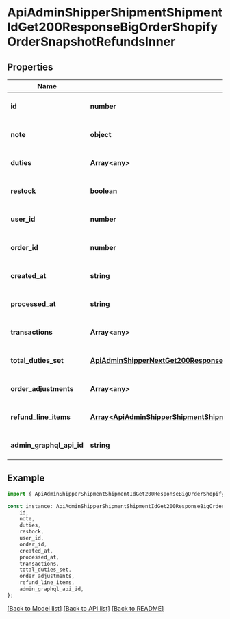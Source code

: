 # ApiAdminShipperShipmentShipmentIdGet200ResponseBigOrderShopifyOrderSnapshotRefundsInner


## Properties

Name | Type | Description | Notes
------------ | ------------- | ------------- | -------------
**id** | **number** |  | [optional] [default to undefined]
**note** | **object** |  | [optional] [default to undefined]
**duties** | **Array&lt;any&gt;** |  | [optional] [default to undefined]
**restock** | **boolean** |  | [optional] [default to undefined]
**user_id** | **number** |  | [optional] [default to undefined]
**order_id** | **number** |  | [optional] [default to undefined]
**created_at** | **string** |  | [optional] [default to undefined]
**processed_at** | **string** |  | [optional] [default to undefined]
**transactions** | **Array&lt;any&gt;** |  | [optional] [default to undefined]
**total_duties_set** | [**ApiAdminShipperNextGet200ResponseBigOrderLineItemsV2InnerShopifyOrderLineItemSnapshotDutiesInnerPriceSet**](ApiAdminShipperNextGet200ResponseBigOrderLineItemsV2InnerShopifyOrderLineItemSnapshotDutiesInnerPriceSet.md) |  | [optional] [default to undefined]
**order_adjustments** | **Array&lt;any&gt;** |  | [optional] [default to undefined]
**refund_line_items** | [**Array&lt;ApiAdminShipperShipmentShipmentIdGet200ResponseBigOrderShopifyOrderSnapshotRefundsInnerRefundLineItemsInner&gt;**](ApiAdminShipperShipmentShipmentIdGet200ResponseBigOrderShopifyOrderSnapshotRefundsInnerRefundLineItemsInner.md) |  | [optional] [default to undefined]
**admin_graphql_api_id** | **string** |  | [optional] [default to undefined]

## Example

```typescript
import { ApiAdminShipperShipmentShipmentIdGet200ResponseBigOrderShopifyOrderSnapshotRefundsInner } from '@heavygee/arda-api-sdk';

const instance: ApiAdminShipperShipmentShipmentIdGet200ResponseBigOrderShopifyOrderSnapshotRefundsInner = {
    id,
    note,
    duties,
    restock,
    user_id,
    order_id,
    created_at,
    processed_at,
    transactions,
    total_duties_set,
    order_adjustments,
    refund_line_items,
    admin_graphql_api_id,
};
```

[[Back to Model list]](../README.md#documentation-for-models) [[Back to API list]](../README.md#documentation-for-api-endpoints) [[Back to README]](../README.md)
